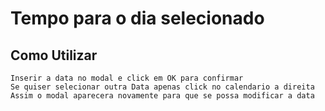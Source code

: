 # Tempo para o dia selecionado

## Como Utilizar

```
Inserir a data no modal e click em OK para confirmar
Se quiser selecionar outra Data apenas click no calendario a direita
Assim o modal aparecera novamente para que se possa modificar a data
```
